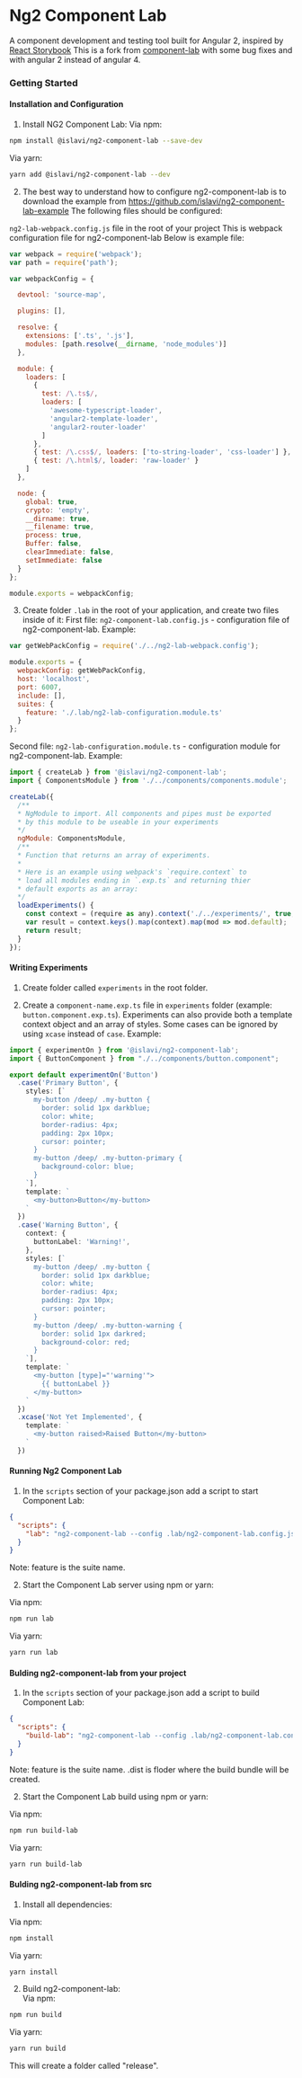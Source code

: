 # Ng2 Component Lab 
A component development and testing tool built for Angular 2, inspired by [React Storybook](https://getstorybook.io/)
This is a fork from <a href='https://github.com/synapse-wireless-labs/component-lab'>component-lab</a> with some bug fixes and with angular 2 instead of angular 4.

### Getting Started

#### Installation and Configuration
1. Install NG2 Component Lab:
  Via npm:
  ```bash
  npm install @islavi/ng2-component-lab --save-dev
  ```

  Via yarn:
  ```bash
  yarn add @islavi/ng2-component-lab --dev
  ```

2. The best way to understand how to configure ng2-component-lab is to download the example from <a href="https://github.com/islavi/ng2-component-lab-example">https://github.com/islavi/ng2-component-lab-example</a>
  The following files should be configured:

  `ng2-lab-webpack.config.js` file in the root of your project
  This is webpack configuration file for ng2-component-lab
  Below is example file:

  ```js
  var webpack = require('webpack');
  var path = require('path');

  var webpackConfig = {

    devtool: 'source-map',

    plugins: [],

    resolve: {
      extensions: ['.ts', '.js'],
      modules: [path.resolve(__dirname, 'node_modules')]
    },

    module: {
      loaders: [
        {
          test: /\.ts$/,
          loaders: [
            'awesome-typescript-loader',
            'angular2-template-loader',
            'angular2-router-loader'
          ]
        },
        { test: /\.css$/, loaders: ['to-string-loader', 'css-loader'] },
        { test: /\.html$/, loader: 'raw-loader' }
      ]
    },

    node: {
      global: true,
      crypto: 'empty',
      __dirname: true,
      __filename: true,
      process: true,
      Buffer: false,
      clearImmediate: false,
      setImmediate: false
    }
  };

  module.exports = webpackConfig;
  ```
3. Create folder `.lab` in the root of your application, and create two files inside of it:
  First file: `ng2-component-lab.config.js` - configuration file of ng2-component-lab.
  Example:

  ```js
  var getWebPackConfig = require('./../ng2-lab-webpack.config');

  module.exports = {
    webpackConfig: getWebPackConfig,
    host: 'localhost',
    port: 6007,
    include: [],
    suites: {
      feature: './.lab/ng2-lab-configuration.module.ts'
    }
  }; 
  ```
  Second file: `ng2-lab-configuration.module.ts` - configuration module for ng2-component-lab.
  Example:

  ```js
  import { createLab } from '@islavi/ng2-component-lab';
  import { ComponentsModule } from './../components/components.module';

  createLab({
    /**
    * NgModule to import. All components and pipes must be exported
    * by this module to be useable in your experiments
    */
    ngModule: ComponentsModule,
    /**
    * Function that returns an array of experiments.
    *
    * Here is an example using webpack's `require.context` to
    * load all modules ending in `.exp.ts` and returning thier
    * default exports as an array:
    */
    loadExperiments() {
      const context = (require as any).context('./../experiments/', true, /\.exp\.ts/);
      var result = context.keys().map(context).map(mod => mod.default);
      return result;
    }
  });
  ```

#### Writing Experiments

1. Create folder called `experiments` in the root folder.

2. Create a `component-name.exp.ts` file in `experiments` folder (example: `button.component.exp.ts`).
  Experiments can also provide both a template context object and an array of styles.
  Some cases can be ignored by using `xcase` instead of `case`.
  Example:

  ```ts
  import { experimentOn } from '@islavi/ng2-component-lab';
  import { ButtonComponent } from "./../components/button.component";

  export default experimentOn('Button')
    .case('Primary Button', {
      styles: [`
        my-button /deep/ .my-button {
          border: solid 1px darkblue;
          color: white;
          border-radius: 4px;
          padding: 2px 10px;
          cursor: pointer;
        }
        my-button /deep/ .my-button-primary {
          background-color: blue;
        }
      `],
      template: `
        <my-button>Button</my-button>
      `
    })
    .case('Warning Button', {
      context: {
        buttonLabel: 'Warning!',
      },
      styles: [`
        my-button /deep/ .my-button {
          border: solid 1px darkblue;
          color: white;
          border-radius: 4px;
          padding: 2px 10px;
          cursor: pointer;
        }
        my-button /deep/ .my-button-warning {
          border: solid 1px darkred;
          background-color: red;
        }
      `],
      template: `
        <my-button [type]="'warning'">
          {{ buttonLabel }}
        </my-button>
      `
    })
    .xcase('Not Yet Implemented', {
      template: `
        <my-button raised>Raised Button</my-button>
      `
    })
  ``` 

#### Running Ng2 Component Lab
  1. In the `scripts` section of your package.json add a script to start Component Lab:
  ```json
  {
    "scripts": {
      "lab": "ng2-component-lab --config .lab/ng2-component-lab.config.js -- feature"
    }
  }
  ```
  Note: feature is the suite name.

  2. Start the Component Lab server using npm or yarn:

  Via npm:
  ```bash
  npm run lab
  ```

  Via yarn:
  ```bash
  yarn run lab
  ```


#### Bulding ng2-component-lab from your project

1. In the `scripts` section of your package.json add a script to build Component Lab:
  ```json
  {
    "scripts": {
      "build-lab": "ng2-component-lab --config .lab/ng2-component-lab.config.js --build .dist -- feature"
    }
  }
  ```
  Note: 
  feature is the suite name.
  .dist is floder where the build bundle will be created.

  2. Start the Component Lab build using npm or yarn:

  Via npm:
  ```bash
  npm run build-lab
  ```

  Via yarn:
  ```bash
  yarn run build-lab
  ```

  
#### Bulding ng2-component-lab from src

1. Install all dependencies:

  Via npm:
  ```bash
  npm install
  ```

  Via yarn:
  ```bash
  yarn install
  ```
  
2. Build ng2-component-lab:  
  Via npm:
  ```bash
  npm run build
  ```

  Via yarn:
  ```bash
  yarn run build
  ```

  This will create a folder called "release".